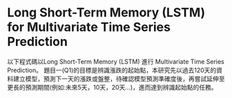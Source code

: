 # Long Short-Term Memory (LSTM) for Multivariate Time Series Prediction
以下程式碼以Long Short-Term Memory (LSTM) 進行 Multivariate Time Series Prediction。 題目一(Q1)的目標是辨識漲跌的起始點，本研究先以過去120天的資料建立模型，預測下一天的漲跌或盤整，待確認模型預測準確度後，再嘗試延伸至更長的預測期間(例如:未來5天，10天，20天...)，進而達到辨識起始點的任務。
